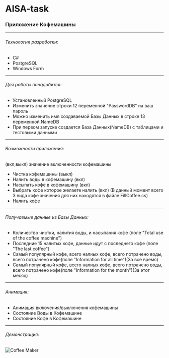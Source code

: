 # AISA-task

### Приложение Кофемашины ###
------------------------------------------------------
###### Технологии разработки: ######
* C#
* PostgreSQL
* Windows Form
------------------------------------------------------
###### Для работы понадобится: ######
* Установленный PostgreSQL
* Изменить значение строки 12 переменной "PasswordDB" на ваш пароль
* Можно изменить имя создаваемой Базы Данных в строке 13 переменной NameDB
* При первом запуске создается База Данных(NameDB) с таблицами и тестовыми данными
------------------------------------------------------
###### Возможности приложения: ######
(вкл,выкл) значение включенности кофемашины
* Чистка кофемашины (выкл)
* Налить воды в кофемашину (вкл)
* Насыпать кофе в кофемашину (вкл)
* Выбрать кофе которое желаете налить (вкл) (В данный момент всего 3 вида кофе значения для них находятся в файле FillCoffee.cs)
* Налить кофе
------------------------------------------------------
###### Получаемые данные из Базы Данных: ######
* Количество чистки, налития воды, и насыпания кофе (поле "Total use of the coffee machine")
* Последние 15 налитых кофе, данные идут с последнего кофе (поле "The last coffee")
* Самый популярный кофе, всего налиых кофе, всего потрачено воды, всего потрачено кофе(поле "Information for all time")(За все время)
* Самый популярный кофе, всего налиых кофе, всего потрачено воды, всего потрачено кофе(поле "Information for the month")(За этот месяц)
------------------------------------------------------
###### Анимация: ######
* Анимация включения/выключения кофемашины
* Состояние Воды в Кофемашине
* Состояние Кофе в Кофемашине
------------------------------------------------------
###### Демонстрация: ######


![Coffee Maker](https://user-images.githubusercontent.com/60391902/144719959-80c2a167-2455-409d-87ac-149956738488.gif)

